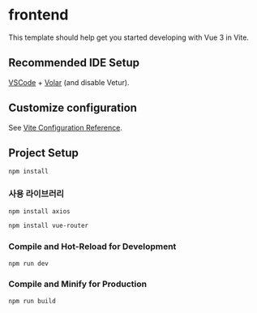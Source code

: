 # frontend

This template should help get you started developing with Vue 3 in Vite.


## Recommended IDE Setup

[VSCode](https://code.visualstudio.com/) + [Volar](https://marketplace.visualstudio.com/items?itemName=Vue.volar) (and disable Vetur).

## Customize configuration

See [Vite Configuration Reference](https://vitejs.dev/config/).

## Project Setup

```sh
npm install
```

### 사용 라이브러리 
```sh
npm install axios

npm install vue-router 
```

### Compile and Hot-Reload for Development

```sh
npm run dev
```

### Compile and Minify for Production

```sh
npm run build
```
